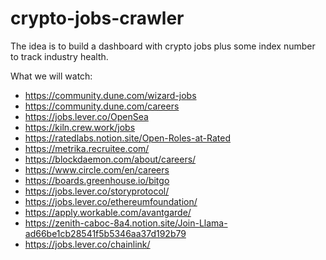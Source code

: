 # crypto-jobs-crawler
The idea is to build a dashboard with crypto jobs plus some index number to track industry health.

What we will watch:
- https://community.dune.com/wizard-jobs
- https://community.dune.com/careers
- https://jobs.lever.co/OpenSea
- https://kiln.crew.work/jobs
- https://ratedlabs.notion.site/Open-Roles-at-Rated
- https://metrika.recruitee.com/
- https://blockdaemon.com/about/careers/
- https://www.circle.com/en/careers
- https://boards.greenhouse.io/bitgo
- https://jobs.lever.co/storyprotocol/
- https://jobs.lever.co/ethereumfoundation/
- https://apply.workable.com/avantgarde/
- https://zenith-caboc-8a4.notion.site/Join-Llama-ad66be1cb28541f5b5346aa37d192b79
- https://jobs.lever.co/chainlink/
